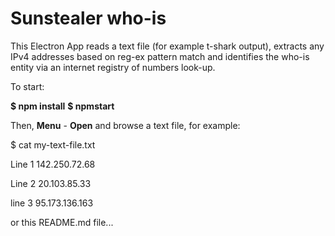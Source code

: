 # Sunstealer who-is

This Electron App reads a text file (for example t-shark output), extracts any IPv4 addresses based on reg-ex pattern match and identifies the who-is entity via an internet registry of numbers look-up.

To start:

**$ npm install**
**$ npmstart**

Then, **Menu** - **Open** and browse a text file, for example:

$ cat my-text-file.txt

Line 1  142.250.72.68

Line 2  20.103.85.33

line 3  95.173.136.163

or this README.md file...
